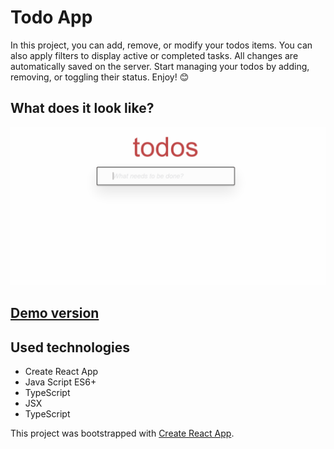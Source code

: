 # Todo App
In this project, you can add, remove, or modify your todos items. You can also apply filters to display active or completed tasks. All changes are automatically saved on the server. Start managing your todos by adding, removing, or toggling their status. Enjoy! 😊



## What does it look like?

![What does it look like?](https://github.com/HaniaNassalska/todo-app/blob/main/readme.gif)
## [Demo version](https://hanianassalska.github.io/todo-app/)

## Used technologies
- Create React App
- Java Script ES6+
- TypeScript
- JSX
- TypeScript

This project was bootstrapped with [Create React App](https://github.com/facebook/create-react-app).
